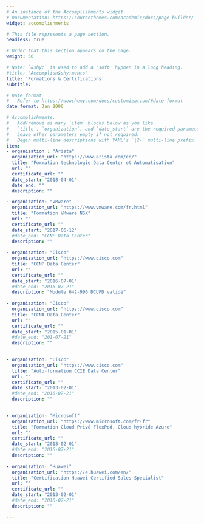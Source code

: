 ```yaml
---
# An instance of the Accomplishments widget.
# Documentation: https://sourcethemes.com/academic/docs/page-builder/
widget: accomplishments

# This file represents a page section.
headless: true

# Order that this section appears on the page.
weight: 50

# Note: `&shy;` is used to add a 'soft' hyphen in a long heading.
#title: 'Accomplish&shy;ments'
title: 'Formations & Certifications'
subtitle:

# Date format
#   Refer to https://wowchemy.com/docs/customization/#date-format
date_format: Jan 2006

# Accomplishments.
#   Add/remove as many `item` blocks below as you like.
#   `title`, `organization`, and `date_start` are the required parameters.
#   Leave other parameters empty if not required.
#   Begin multi-line descriptions with YAML's `|2-` multi-line prefix.
item:
- organization : "Arista"
  organization_url: "https://www.arista.com/en/"
  title: "Formation technologie Data Center et Automatisation"
  url: ""
  certificate_url: ""
  date_start: "2018-04-01"
  date_end: ""
  description: ""

- organization: "VMware"
  organization_url: "https://www.vmware.com/fr.html"
  title: "Formation VMware NSX"
  url: ""
  certificate_url: ""
  date_start: "2017-06-12"
  #date_end: "CCNP Data Center"
  description: ""
  
- organization: "Cisco"
  organization_url: "https://www.cisco.com"
  title: "CCNP Data Center"
  url: ""
  certificate_url: ""
  date_start: "2016-07-01"
  #date_end: "2016-07-21"
  description: "Module 642-996 DCUFD validé"
  
- organization: "Cisco"
  organization_url: "https://www.cisco.com"
  title: "CCNA Data Center"
  url: ""
  certificate_url: ""
  date_start: "2015-01-01"
  #date_end: "201-07-21"
  description: ""

  
- organization: "Cisco"
  organization_url: "https://www.cisco.com"
  title: "Auto-formation CCIE Data Center"
  url: ""
  certificate_url: ""
  date_start: "2013-02-01"
  #date_end: "2016-07-21"
  description: ""

  
- organization: "Microsoft"
  organization_url: "https://www.microsoft.com/fr-fr"
  title: "Formation Cloud Privé FlexPod, Cloud hybride Azure"
  url: ""
  certificate_url: ""
  date_start: "2013-02-01"
  #date_end: "2016-07-21"
  description: ""
  
- organization: "Huawei"
  organization_url: "https://e.huawei.com/en/"
  title: "Certification Huawei Certified Sales Specialist"
  url: ""
  certificate_url: ""
  date_start: "2013-02-01"
  #date_end: "2016-07-21"
  description: ""

---
```

